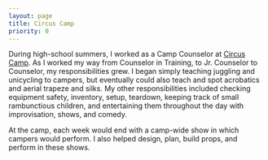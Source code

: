 ```yaml
---
layout: page
title: Circus Camp
priority: 0
---
```


During high-school summers, I worked as a Camp Counselor at [Circus
Camp](http://www.circuscamp.org/). As I worked my way from Counselor in
Training, to Jr. Counselor to Counselor, my responsibilities grew. I began
simply teaching juggling and unicycling to campers, but eventually could also
teach and spot acrobatics and aerial trapeze and silks. My other
responsibilities included checking equipment safety, inventory, setup, teardown,
keeping track of small rambunctious children, and entertaining them throughout
the day with improvisation, shows, and comedy.

At the camp, each week would end with a camp-wide show in which campers would
perform. I also helped design, plan, build props, and perform in these shows.
